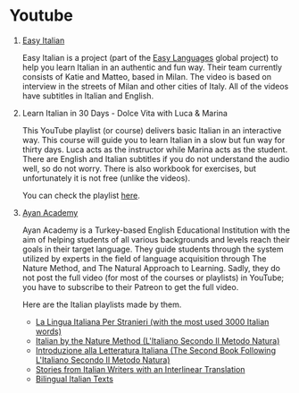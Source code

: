 # Youtube

1. [Easy Italian](https://www.youtube.com/@EasyItalian)

    Easy Italian is a project (part of the [Easy Languages](https://www.youtube.com/@easylanguages) global project) to help you learn Italian in an authentic and fun way. Their team currently consists of Katie and Matteo, based in Milan. The video is based on interview in the streets of Milan and other cities of Italy. All of the videos have subtitles in Italian and English.

2. Learn Italian in 30 Days - Dolce Vita with Luca & Marina

    This YouTube playlist (or course) delivers basic Italian in an interactive way. This course will guide you to learn Italian in a slow but fun way for thirty days. Luca acts as the instructor while Marina acts as the student. There are English and Italian subtitles if you do not understand the audio well, so do not worry. There is also workbook for exercises, but unfortunately it is not free (unlike the videos).

    You can check the playlist [here](https://www.youtube.com/playlist?list=PLHI2TAm-NyNPpFJriRvVbxVoJ4jksDUUH).

3. [Ayan Academy](https://www.youtube.com/@AyanAcademy)

    Ayan Academy is a Turkey-based English Educational Institution with the aim of helping students of all various backgrounds and levels reach their goals in their target language. They guide students through the system utilized by experts in the field of language acquisition through The Nature Method, and The Natural Approach to Learning. Sadly, they do not post the full video (for most of the courses or playlists) in YouTube; you have to subscribe to their Patreon to get the full video.

    Here are the Italian playlists made by them.

    - [La Lingua Italiana Per Stranieri (with the most used 3000 Italian words)](https://www.youtube.com/playlist?list=PLf8XN5kNFkhdCVbXp3t8ddi7Na92VpP_2)
    - [Italian by the Nature Method (L'Italiano Secondo Il Metodo Natura)](https://www.youtube.com/playlist?list=PLf8XN5kNFkhfQonvCySTrKEUV742WzshJ)
    - [Introduzione alla Letteratura Italiana (The Second Book Following L'Italiano Secondo Il Metodo Natura)](https://www.youtube.com/playlist?list=PLf8XN5kNFkhcQbmwpUMhZ5zceCmGQskTB)
    - [Stories from Italian Writers with an Interlinear Translation](https://www.youtube.com/playlist?list=PLf8XN5kNFkhc9uf8CYdtfl8j9tdBqYKuT)
    - [Bilingual Italian Texts](https://www.youtube.com/playlist?list=PLf8XN5kNFkhcB3G-vN25g_SIze2LoAwdH)
